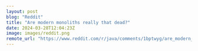 ```yaml
---
layout: post
blog: "Reddit"
title: "Are modern monoliths really that dead?"
date: 2024-03-28T12:04:23Z
image: images/reddit.png
remote_url: "https://www.reddit.com/r/java/comments/1bptwyg/are_modern_monoliths_really_that_dead/"
---
```


